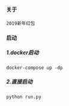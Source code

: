 #### 关于
    2019新年红包

#### 启动

##### 1.docker启动
    docker-compose up -dp

##### 2.直接启动
    python run.py
